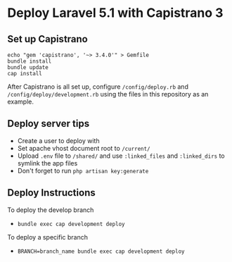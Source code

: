 # Deploy Laravel 5.1 with Capistrano 3
## Set up Capistrano
```shell
echo "gem 'capistrano', '~> 3.4.0'" > Gemfile
bundle install
bundle update
cap install
```
After Capistrano is all set up, configure `/config/deploy.rb` and `/config/deploy/development.rb` using the files in this repository as an example.

## Deploy server tips
* Create a user to deploy with
* Set apache vhost document root to `/current/`
* Upload `.env` file to `/shared/` and use `:linked_files` and `:linked_dirs` to symlink the app files
* Don't forget to run `php artisan key:generate`

## Deploy Instructions
To deploy the develop branch
* `bundle exec cap development deploy`

To deploy a specific branch
* `BRANCH=branch_name bundle exec cap development deploy`
